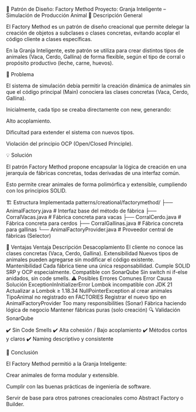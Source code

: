 🧩 Patrón de Diseño: Factory Method
Proyecto: Granja Inteligente – Simulación de Producción Animal
📘 Descripción General

El Factory Method es un patrón de diseño creacional que permite delegar la creación de objetos a subclases o clases concretas, evitando acoplar el código cliente a clases específicas.

En la Granja Inteligente, este patrón se utiliza para crear distintos tipos de animales (Vaca, Cerdo, Gallina) de forma flexible, según el tipo de corral o propósito productivo (leche, carne, huevos).

🎯 Problema

El sistema de simulación debía permitir la creación dinámica de animales sin que el código principal (Main) conociera las clases concretas (Vaca, Cerdo, Gallina).

Inicialmente, cada tipo se creaba directamente con new, generando:

Alto acoplamiento.

Dificultad para extender el sistema con nuevos tipos.

Violación del principio OCP (Open/Closed Principle).

💡 Solución

El patrón Factory Method propone encapsular la lógica de creación en una jerarquía de fábricas concretas, todas derivadas de una interfaz común.

Esto permite crear animales de forma polimórfica y extensible, cumpliendo con los principios SOLID.

🏗️ Estructura Implementada
patterns/creational/factorymethod/
├── AnimalFactory.java          # Interfaz base del método de fábrica
├── CorralVacas.java            # Fábrica concreta para vacas
├── CorralCerdo.java            # Fábrica concreta para cerdos
├── CorralGallinas.java         # Fábrica concreta para gallinas
└── AnimalFactoryProvider.java  # Proveedor central de fábricas (Selector)

🧠 Ventajas
Ventaja	Descripción
Desacoplamiento	El cliente no conoce las clases concretas (Vaca, Cerdo, Gallina).
Extensibilidad	Nuevos tipos de animales pueden agregarse sin modificar el código existente.
Mantenibilidad	Cada fábrica tiene una única responsabilidad.
Cumple SOLID	SRP y OCP especialmente.
Compatible con SonarQube	Sin switch ni if-else anidados, sin code smells.
⚠️ Posibles Errores Comunes
Error	Causa	Solución
ExceptionInInitializerError	Lombok incompatible con JDK 21	Actualizar a Lombok ≥ 1.18.34
NullPointerException al crear animales	TipoAnimal no registrado en FACTORIES	Registrar el nuevo tipo en AnimalFactoryProvider
Too many responsibilities (Sonar)	Fábrica haciendo lógica de negocio	Mantener fábricas puras (solo creación)
🔍 Validación SonarQube

✔️ Sin Code Smells
✔️ Alta cohesión / Bajo acoplamiento
✔️ Métodos cortos y claros
✔️ Naming descriptivo y consistente

🧾 Conclusión

El Factory Method permitió a la Granja Inteligente:

Crear animales de forma modular y extensible.

Cumplir con las buenas prácticas de ingeniería de software.

Servir de base para otros patrones creacionales como Abstract Factory o Builder.